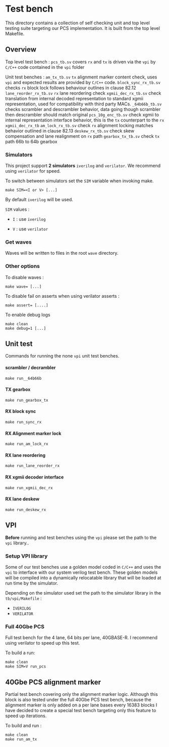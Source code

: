 # Test bench

This directory contains a collection of self checking unit and top level testing suite
targeting our PCS implementation.
It is built from the top level Makefile.

## Overview

Top level test bench :
`pcs_tb.sv` covers `rx` and `tx` is driven via the `vpi` by `C/C++` code contained in the `vpi` folder

Unit test benches : 
`am_tx_tb.sv` `tx` alignment marker content check, uses `vpi` and expected results are provided by `C/C++` code.
`block_sync_rx_tb.sv`  checks `rx` block lock follows behaviour outlines in clause 82.12 
`lane_reorder_rx_tb.sv` `rx` lane reordering check 
`xgmii_dec_rx_tb.sv` check translation from internal decoded 
    representation to standard xgmii representation, used for compatibility
    with third party MACs.
`_64b66b_tb.sv` checks scrambler and descrambler behavior, data going though
    scrambler then descrambler should match original
`pcs_10g_enc_tb.sv` check xgmii to internal representation interface behavior,
    this is the `tx` counterpart to the `rx` `xgmii_dec_rx_tb`
`am_lock_rx_tb.sv` check `rx` alignment locking matches behavior outlined in clause 82.13
`deskew_rx_tb.sv` check skew compensation and lane realignment on `rx` path
`gearbox_tx_tb.sv` check `tx` path 66b to 64b gearbox 


### Simulators 

This project support **2 simulators** `iverilog` and `verilator`.
We recommend using `verilator` for speed.

To switch between simulators set the `SIM` variable when invoking make.
```
make SIM=<I or V> [...]
```

By default `iverilog` will be used.

`SIM` values :

- `I` : use `iverilog`

- `V` : use `verilator`

### Get waves

Waves will be written to files in the root `wave` directory.

### Other options

To disable waves :
```
make wave= [...]
```

To disable fail on asserts when using verilator asserts :
```
make assert= [....]
```

To enable debug logs
```
make clean
make debug=1 [...]
```
## Unit test 

Commands for running the none `vpi` unit test benches.

#### scrambler / decrambler
```
make run__64b66b
```

#### TX gearbox
```
make run_gearbox_tx
```

#### RX block sync
```
make run_sync_rx
```

#### RX Alignment marker lock
```
make run_am_lock_rx
```

#### RX lane reordering 
```
make run_lane_reorder_rx
```

#### RX xgmii decoder interface 
```
make run_xgmii_dec_rx
```

#### RX lane deskew
```
make run_deskew_rx
```
 
## VPI

**Before** running and test benches using the `vpi` please set the path to the
`vpi` library..

### Setup VPI library

Some of our test benches use a golden model coded in `C/C++` and uses the `vpi` to interface
with our system verilog test bench.
These golden models will be compiled into a dynamically relocatable library that will
be loaded at run time by the simulator.

Depending on the simulator used set the path to the simulator library 
in the `tb/vpi/Makefile` :
- `IVERILOG` 
- `VERILATOR`


### Full 40Gbe PCS

Full test bench for the 4 lane, 64 bits per lane, 40GBASE-R.
I recommend using verilator to speed up this test.

To build a run:
```
make clean
make SIM=V run_pcs
```

## 40Gbe PCS alignment marker

Partial test bench covering only the alignment marker logic. 
Although this block is also tested under the full 40Gbe PCS test bench, 
because the alignment marker is only added on a per lane bases every 16383 blocks
I have decided to create a special test bench targeting only this feature to speed
up iterations.

To build and run :
```
make clean
make run_am_tx
```


